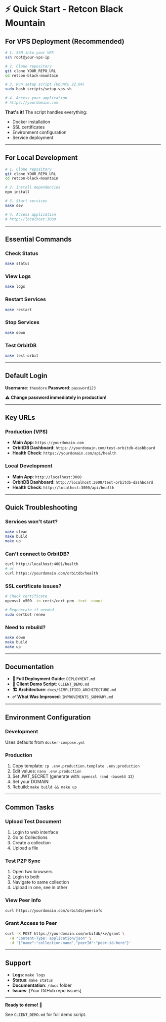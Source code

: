 # ⚡ Quick Start - Retcon Black Mountain

## For VPS Deployment (Recommended)

```bash
# 1. SSH into your VPS
ssh root@your-vps-ip

# 2. Clone repository
git clone YOUR_REPO_URL
cd retcon-black-mountain

# 3. Run setup script (Ubuntu 22.04)
sudo bash scripts/setup-vps.sh

# 4. Access your application
# https://yourdomain.com
```

**That's it!** The script handles everything:
- Docker installation
- SSL certificates
- Environment configuration
- Service deployment

---

## For Local Development

```bash
# 1. Clone repository
git clone YOUR_REPO_URL
cd retcon-black-mountain

# 2. Install dependencies
npm install

# 3. Start services
make dev

# 4. Access application
# http://localhost:3000
```

---

## Essential Commands

### Check Status
```bash
make status
```

### View Logs
```bash
make logs
```

### Restart Services
```bash
make restart
```

### Stop Services
```bash
make down
```

### Test OrbitDB
```bash
make test-orbit
```

---

## Default Login

**Username**: `theodore`
**Password**: `password123`

⚠️ **Change password immediately in production!**

---

## Key URLs

### Production (VPS)
- **Main App**: `https://yourdomain.com`
- **OrbitDB Dashboard**: `https://yourdomain.com/test-orbitdb-dashboard`
- **Health Check**: `https://yourdomain.com/api/health`

### Local Development
- **Main App**: `http://localhost:3000`
- **OrbitDB Dashboard**: `http://localhost:3000/test-orbitdb-dashboard`
- **Health Check**: `http://localhost:3000/api/health`

---

## Quick Troubleshooting

### Services won't start?
```bash
make clean
make build
make up
```

### Can't connect to OrbitDB?
```bash
curl http://localhost:4001/health
# or
curl https://yourdomain.com/orbitdb/health
```

### SSL certificate issues?
```bash
# Check certificate
openssl x509 -in certs/cert.pem -text -noout

# Regenerate if needed
sudo certbot renew
```

### Need to rebuild?
```bash
make down
make build
make up
```

---

## Documentation

- **📖 Full Deployment Guide**: `DEPLOYMENT.md`
- **🎯 Client Demo Script**: `CLIENT_DEMO.md`
- **🏗️ Architecture**: `docs/SIMPLIFIED_ARCHITECTURE.md`
- **✅ What Was Improved**: `IMPROVEMENTS_SUMMARY.md`

---

## Environment Configuration

### Development
Uses defaults from `docker-compose.yml`

### Production
1. Copy template: `cp .env.production.template .env.production`
2. Edit values: `nano .env.production`
3. Set JWT_SECRET (generate with: `openssl rand -base64 32`)
4. Set your DOMAIN
5. Rebuild: `make build && make up`

---

## Common Tasks

### Upload Test Document
1. Login to web interface
2. Go to Collections
3. Create a collection
4. Upload a file

### Test P2P Sync
1. Open two browsers
2. Login to both
3. Navigate to same collection
4. Upload in one, see in other

### View Peer Info
```bash
curl https://yourdomain.com/orbitdb/peerinfo
```

### Grant Access to Peer
```bash
curl -X POST https://yourdomain.com/orbitdb/kv/grant \
  -H "Content-Type: application/json" \
  -d '{"name":"collection-name","peerId":"peer-id-here"}'
```

---

## Support

- **Logs**: `make logs`
- **Status**: `make status`
- **Documentation**: `/docs` folder
- **Issues**: [Your GitHub repo issues]

---

**Ready to demo!** 🚀

See `CLIENT_DEMO.md` for full demo script.
